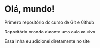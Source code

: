 # Olá, mundo!
 Primeiro repositório do curso de Git e Github

 Repositório criando durante uma aula ao vivo
 
 Essa linha eu adicionei diretamente no site
